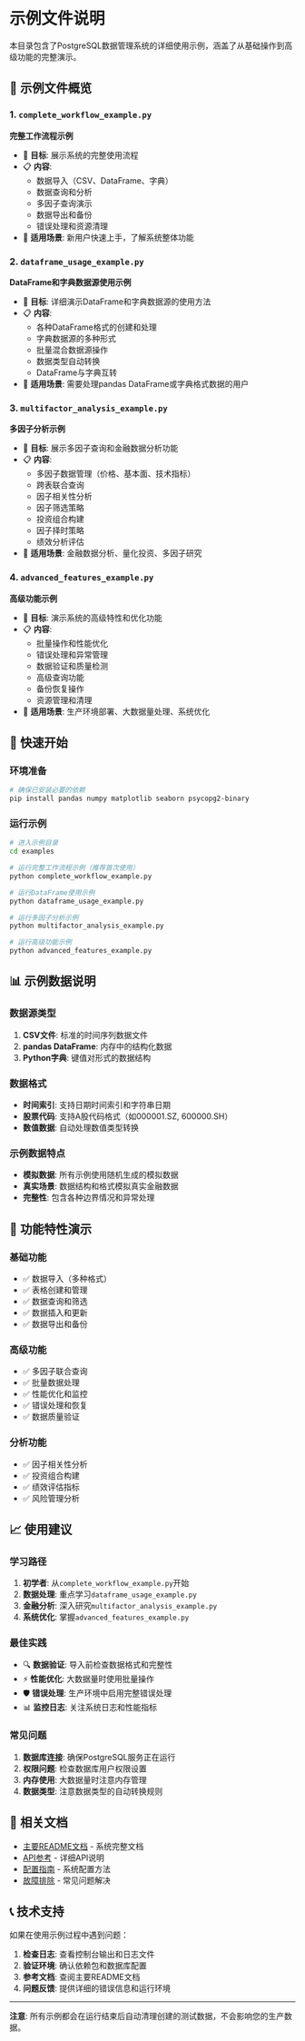# 示例文件说明

本目录包含了PostgreSQL数据管理系统的详细使用示例，涵盖了从基础操作到高级功能的完整演示。

## 📁 示例文件概览

### 1. `complete_workflow_example.py`
**完整工作流程示例**
- 🎯 **目标**: 展示系统的完整使用流程
- 📋 **内容**: 
  - 数据导入（CSV、DataFrame、字典）
  - 数据查询和分析
  - 多因子查询演示
  - 数据导出和备份
  - 错误处理和资源清理
- 🚀 **适用场景**: 新用户快速上手，了解系统整体功能

### 2. `dataframe_usage_example.py`
**DataFrame和字典数据源使用示例**
- 🎯 **目标**: 详细演示DataFrame和字典数据源的使用方法
- 📋 **内容**:
  - 各种DataFrame格式的创建和处理
  - 字典数据源的多种形式
  - 批量混合数据源操作
  - 数据类型自动转换
  - DataFrame与字典互转
- 🚀 **适用场景**: 需要处理pandas DataFrame或字典格式数据的用户

### 3. `multifactor_analysis_example.py`
**多因子分析示例**
- 🎯 **目标**: 展示多因子查询和金融数据分析功能
- 📋 **内容**:
  - 多因子数据管理（价格、基本面、技术指标）
  - 跨表联合查询
  - 因子相关性分析
  - 因子筛选策略
  - 投资组合构建
  - 因子择时策略
  - 绩效分析评估
- 🚀 **适用场景**: 金融数据分析、量化投资、多因子研究

### 4. `advanced_features_example.py`
**高级功能示例**
- 🎯 **目标**: 演示系统的高级特性和优化功能
- 📋 **内容**:
  - 批量操作和性能优化
  - 错误处理和异常管理
  - 数据验证和质量检测
  - 高级查询功能
  - 备份恢复操作
  - 资源管理和清理
- 🚀 **适用场景**: 生产环境部署、大数据量处理、系统优化

## 🚀 快速开始

### 环境准备
```bash
# 确保已安装必要的依赖
pip install pandas numpy matplotlib seaborn psycopg2-binary
```

### 运行示例
```bash
# 进入示例目录
cd examples

# 运行完整工作流程示例（推荐首次使用）
python complete_workflow_example.py

# 运行DataFrame使用示例
python dataframe_usage_example.py

# 运行多因子分析示例
python multifactor_analysis_example.py

# 运行高级功能示例
python advanced_features_example.py
```

## 📊 示例数据说明

### 数据源类型
1. **CSV文件**: 标准的时间序列数据文件
2. **pandas DataFrame**: 内存中的结构化数据
3. **Python字典**: 键值对形式的数据结构

### 数据格式
- **时间索引**: 支持日期时间索引和字符串日期
- **股票代码**: 支持A股代码格式（如000001.SZ, 600000.SH）
- **数值数据**: 自动处理数值类型转换

### 示例数据特点
- **模拟数据**: 所有示例使用随机生成的模拟数据
- **真实场景**: 数据结构和格式模拟真实金融数据
- **完整性**: 包含各种边界情况和异常处理

## 🔧 功能特性演示

### 基础功能
- ✅ 数据导入（多种格式）
- ✅ 表格创建和管理
- ✅ 数据查询和筛选
- ✅ 数据插入和更新
- ✅ 数据导出和备份

### 高级功能
- ✅ 多因子联合查询
- ✅ 批量数据处理
- ✅ 性能优化和监控
- ✅ 错误处理和恢复
- ✅ 数据质量验证

### 分析功能
- ✅ 因子相关性分析
- ✅ 投资组合构建
- ✅ 绩效评估指标
- ✅ 风险管理分析

## 📈 使用建议

### 学习路径
1. **初学者**: 从`complete_workflow_example.py`开始
2. **数据处理**: 重点学习`dataframe_usage_example.py`
3. **金融分析**: 深入研究`multifactor_analysis_example.py`
4. **系统优化**: 掌握`advanced_features_example.py`

### 最佳实践
- 🔍 **数据验证**: 导入前检查数据格式和完整性
- ⚡ **性能优化**: 大数据量时使用批量操作
- 🛡️ **错误处理**: 生产环境中启用完整错误处理
- 📊 **监控日志**: 关注系统日志和性能指标

### 常见问题
1. **数据库连接**: 确保PostgreSQL服务正在运行
2. **权限问题**: 检查数据库用户权限设置
3. **内存使用**: 大数据量时注意内存管理
4. **数据类型**: 注意数据类型的自动转换规则

## 🔗 相关文档

- [主要README文档](../README.md) - 系统完整文档
- [API参考](../README.md#api-文档) - 详细API说明
- [配置指南](../README.md#配置说明) - 系统配置方法
- [故障排除](../README.md#故障排除) - 常见问题解决

## 📞 技术支持

如果在使用示例过程中遇到问题：

1. **检查日志**: 查看控制台输出和日志文件
2. **验证环境**: 确认依赖包和数据库配置
3. **参考文档**: 查阅主要README文档
4. **问题反馈**: 提供详细的错误信息和运行环境

---

**注意**: 所有示例都会在运行结束后自动清理创建的测试数据，不会影响您的生产数据。